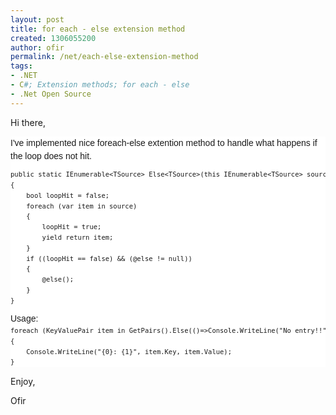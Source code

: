 ```yaml
---
layout: post
title: for each - else extension method
created: 1306055200
author: ofir
permalink: /net/each-else-extension-method
tags:
- .NET
- C#; Extension methods; for each - else
- .Net Open Source
---
```

<p>Hi there,</p>
<div style="margin-top: 0px; margin-right: 0px; margin-bottom: 0px; margin-left: 0px; padding-top: 0px; padding-right: 0px; padding-bottom: 0px; padding-left: 0px; font-family: Tahoma, Verdana, Arial, Helvetica, sans-serif; font-size: 75%; font-weight: normal; line-height: 160%; background-color: rgb(255, 255, 255); ">
<p style="margin-top: 0px; margin-right: 0px; margin-bottom: 0px; margin-left: 0px; padding-top: 0px; padding-right: 0px; padding-bottom: 0px; padding-left: 0px; font-size: 14px; font-weight: normal; line-height: 21px; ">I've implemented nice foreach-else extention method to handle what happens if the loop does not hit.&nbsp;</p>
<pre title="code" class="brush: csharp;">
public static IEnumerable&lt;TSource&gt; Else&lt;TSource&gt;(this IEnumerable&lt;TSource&gt; source, Action @else)
{
    bool loopHit = false;
    foreach (var item in source)
    {
        loopHit = true;
        yield return item;
    }
    if ((loopHit == false) &amp;&amp; (@else != null))
    {
        @else();
    }
}</pre>
<p style="margin-top: 0px; margin-right: 0px; margin-bottom: 0px; margin-left: 0px; padding-top: 0px; padding-right: 0px; padding-bottom: 0px; padding-left: 0px; font-size: 14px; font-weight: normal; line-height: 21px; ">Usage:</p>
<pre title="code" class="brush: csharp;" style="margin-top: 0px; margin-right: 0px; margin-bottom: 0px; margin-left: 0px; padding-top: 0px; padding-right: 0px; padding-bottom: 0px; padding-left: 0px; ">
foreach (KeyValuePair item in GetPairs().Else(()=&gt;Console.WriteLine(&quot;No entry!!&quot;)))
{
    Console.WriteLine(&quot;{0}: {1}&quot;, item.Key, item.Value);
}</pre>
</div>
<p>Enjoy,</p>
<p>Ofir</p>
